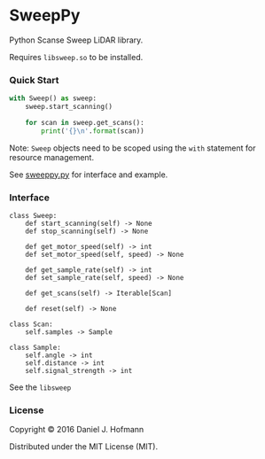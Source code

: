 # SweepPy

Python Scanse Sweep LiDAR library.

Requires `libsweep.so` to be installed.

### Quick Start

```python
with Sweep() as sweep:
    sweep.start_scanning()

    for scan in sweep.get_scans():
        print('{}\n'.format(scan))
```

Note: `Sweep` objects need to be scoped using the `with` statement for resource management.

See [sweeppy.py](sweeppy.py) for interface and example.

### Interface

```
class Sweep:
    def start_scanning(self) -> None
    def stop_scanning(self) -> None

    def get_motor_speed(self) -> int
    def set_motor_speed(self, speed) -> None

    def get_sample_rate(self) -> int
    def set_sample_rate(self, speed) -> None

    def get_scans(self) -> Iterable[Scan]

    def reset(self) -> None

class Scan:
    self.samples -> Sample

class Sample:
    self.angle -> int
    self.distance -> int
    self.signal_strength -> int
```

See the `libsweep`

### License

Copyright © 2016 Daniel J. Hofmann

Distributed under the MIT License (MIT).
